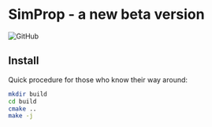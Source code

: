 # SimProp - a new beta version

![GitHub](https://img.shields.io/github/license/carmeloevoli/SimProp-beta)

## Install

Quick procedure for those who know their way around:
```sh
mkdir build
cd build
cmake ..
make -j
```
